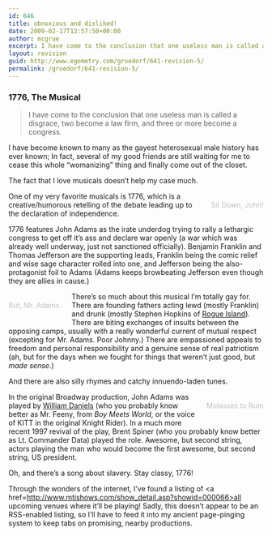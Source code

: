 ```yaml
---
id: 646
title: obnoxious and disliked!
date: 2009-02-17T12:57:50+00:00
author: mcgrue
excerpt: I have come to the conclusion that one useless man is called a disgrace, two become a law firm, and three or more become a congress.
layout: revision
guid: http://www.egometry.com/gruedorf/641-revision-5/
permalink: /gruedorf/641-revision-5/
---
```

### 1776, The Musical

> I have come to the conclusion that one useless man is called a disgrace, two become a law firm, and three or more become a congress.

I have become known to many as the gayest heterosexual male history has ever known; In fact, several of my good friends are still waiting for me to cease this whole &#8220;womanizing&#8221; thing and finally come out of the closet.

The fact that I love musicals doesn&#8217;t help my case much.

<div style="float: right; margin-left: 20px; margin-bottom: 20px; text-align: center; color: silver;">
  <br /> Sit Down, John!
</div>

One of my very favorite musicals is 1776, which is a creative/humorous retelling of the debate leading up to the declaration of independence. 

1776 features John Adams as the irate underdog trying to rally a lethargic congress to get off it&#8217;s ass and declare war openly (a war which was already well underway, just not sanctioned officially). Benjamin Franklin and Thomas Jefferson are the supporting leads, Franklin being the comic relief and wise sage character rolled into one, and Jefferson being the also-protagonist foil to Adams (Adams keeps browbeating Jefferson even though they are allies in cause.)

<div style="float: left; margin-right: 20px; margin-bottom: 20px; text-align: center; color: silver;">
  <br /> But, Mr. Adams.
</div>

There&#8217;s so much about this musical I&#8217;m totally gay for. There are founding fathers acting lewd (mostly Franklin) and drunk (mostly Stephen Hopkins of <a href=http://findarticles.com/p/articles/mi\_hb3458/is\_200605/ai_n18247209>Rogue Island</a>). There are biting exchanges of insults between the opposing camps, usually with a really wonderful current of mutual respect (excepting for Mr. Adams. Poor Johnny.) There are empassioned appeals to freedom and personal responsibility and a genuine sense of real patriotism (ah, but for the days when we fought for things that weren&#8217;t just good, but _made sense_.) 

And there are also silly rhymes and catchy innuendo-laden tunes.

<div style="float: right; margin-left: 20px; margin-bottom: 20px; text-align: center; color: silver;">
  <br /> Molasses to Rum
</div>

In the original Broadway production, John Adams was played by <a href=http://en.wikipedia.org/wiki/William_Daniels>William Daniels</a> (who you probably know better as Mr. Feeny, from _Boy Meets World_, or the voice of KITT in the original Knight Rider). In a much more recent 1997 revival of the play, Brent Spiner (who you probably know better as Lt. Commander Data) played the role. Awesome, but second string, actors playing the man who would become the first awesome, but second string, US president.

Oh, and there&#8217;s a song about slavery. Stay classy, 1776!

Through the wonders of the internet, I&#8217;ve found a listing of <a href=http://www.mtishows.com/show_detail.asp?showid=000066>all upcoming venues where it&#8217;ll be playing</a>! Sadly, this doesn&#8217;t appear to be an RSS-enabled listing, so I&#8217;ll have to feed it into my ancient page-pinging system to keep tabs on promising, nearby productions.
